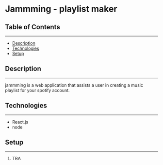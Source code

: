 # Jammming - playlist maker

## Table of Contents
---
+ [Description](#Description)
+ [Technologies](#Technologies)
+ [Setup](#setup)

## Description
---
jammming is a web application that assists a user in creating a
music playlist for your spotify account.

## Technologies
---

+ React.js
+ node

## Setup
---
1. TBA